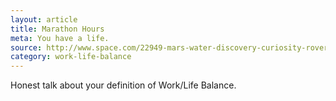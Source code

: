 ```yaml
---
layout: article
title: Marathon Hours
meta: You have a life.
source: http://www.space.com/22949-mars-water-discovery-curiosity-rover.html
category: work-life-balance
---
```

Honest talk about your definition of Work/Life Balance.